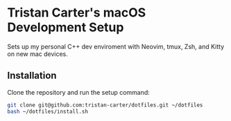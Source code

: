 # Tristan Carter's macOS Development Setup

Sets up my personal C++ dev enviroment with Neovim, tmux, Zsh, and Kitty on new mac devices.

## Installation

Clone the repository and run the setup command:

```bash
git clone git@github.com:tristan-carter/dotfiles.git ~/dotfiles
bash ~/dotfiles/install.sh
